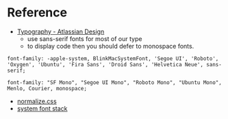 # Reference
- [Typography - Atlassian Design](https://atlassian.design/guidelines/product/foundations/typography)
  - use sans-serif fonts for most of our type
  - to display code then you should defer to monospace fonts.
  
```
font-family: -apple-system, BlinkMacSystemFont, 'Segoe UI', 'Roboto', 'Oxygen', 'Ubuntu', 'Fira Sans', 'Droid Sans', 'Helvetica Neue', sans-serif;
```

```
font-family: "SF Mono", "Segoe UI Mono", "Roboto Mono", "Ubuntu Mono", Menlo, Courier, monospace;
```

- [normalize.css](https://github.com/necolas/normalize.css/issues/665)
- [system font stack](https://css-tricks.com/snippets/css/system-font-stack/)
